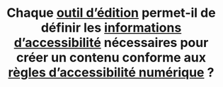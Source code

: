 ---
title: Chaque [outil d’édition](#outil-d-edition) permet-il de définir les [informations d’accessibilité](#information-d-accessibilite) nécessaires pour créer un contenu conforme aux [règles d’accessibilité numérique](#regles-d-accessibilite-numerique) ?
---